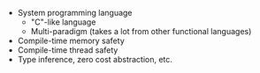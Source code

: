 - System programming language
  - "C"-like language
  - Multi-paradigm (takes a lot from other functional languages)
- Compile-time memory safety
- Compile-time thread safety
- Type inference, zero cost abstraction, etc.